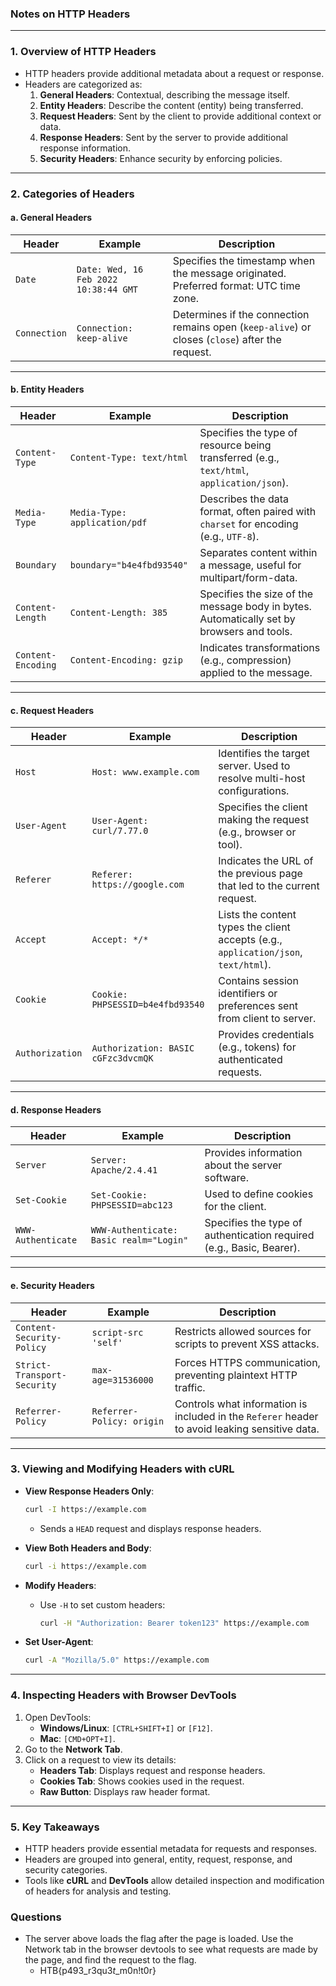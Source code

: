 ### Notes on HTTP Headers

---

### **1. Overview of HTTP Headers**

- HTTP headers provide additional metadata about a request or response.
- Headers are categorized as:
    1. **General Headers**: Contextual, describing the message itself.
    2. **Entity Headers**: Describe the content (entity) being transferred.
    3. **Request Headers**: Sent by the client to provide additional context or data.
    4. **Response Headers**: Sent by the server to provide additional response information.
    5. **Security Headers**: Enhance security by enforcing policies.

---

### **2. Categories of Headers**

#### **a. General Headers**

|**Header**|**Example**|**Description**|
|---|---|---|
|`Date`|`Date: Wed, 16 Feb 2022 10:38:44 GMT`|Specifies the timestamp when the message originated. Preferred format: UTC time zone.|
|`Connection`|`Connection: keep-alive`|Determines if the connection remains open (`keep-alive`) or closes (`close`) after the request.|

---

#### **b. Entity Headers**

|**Header**|**Example**|**Description**|
|---|---|---|
|`Content-Type`|`Content-Type: text/html`|Specifies the type of resource being transferred (e.g., `text/html`, `application/json`).|
|`Media-Type`|`Media-Type: application/pdf`|Describes the data format, often paired with `charset` for encoding (e.g., `UTF-8`).|
|`Boundary`|`boundary="b4e4fbd93540"`|Separates content within a message, useful for multipart/form-data.|
|`Content-Length`|`Content-Length: 385`|Specifies the size of the message body in bytes. Automatically set by browsers and tools.|
|`Content-Encoding`|`Content-Encoding: gzip`|Indicates transformations (e.g., compression) applied to the message.|

---

#### **c. Request Headers**

|**Header**|**Example**|**Description**|
|---|---|---|
|`Host`|`Host: www.example.com`|Identifies the target server. Used to resolve multi-host configurations.|
|`User-Agent`|`User-Agent: curl/7.77.0`|Specifies the client making the request (e.g., browser or tool).|
|`Referer`|`Referer: https://google.com`|Indicates the URL of the previous page that led to the current request.|
|`Accept`|`Accept: */*`|Lists the content types the client accepts (e.g., `application/json`, `text/html`).|
|`Cookie`|`Cookie: PHPSESSID=b4e4fbd93540`|Contains session identifiers or preferences sent from client to server.|
|`Authorization`|`Authorization: BASIC cGFzc3dvcmQK`|Provides credentials (e.g., tokens) for authenticated requests.|

---

#### **d. Response Headers**

|**Header**|**Example**|**Description**|
|---|---|---|
|`Server`|`Server: Apache/2.4.41`|Provides information about the server software.|
|`Set-Cookie`|`Set-Cookie: PHPSESSID=abc123`|Used to define cookies for the client.|
|`WWW-Authenticate`|`WWW-Authenticate: Basic realm="Login"`|Specifies the type of authentication required (e.g., Basic, Bearer).|

---

#### **e. Security Headers**

|**Header**|**Example**|**Description**|
|---|---|---|
|`Content-Security-Policy`|`script-src 'self'`|Restricts allowed sources for scripts to prevent XSS attacks.|
|`Strict-Transport-Security`|`max-age=31536000`|Forces HTTPS communication, preventing plaintext HTTP traffic.|
|`Referrer-Policy`|`Referrer-Policy: origin`|Controls what information is included in the `Referer` header to avoid leaking sensitive data.|

---

### **3. Viewing and Modifying Headers with cURL**

- **View Response Headers Only**:
    
    ```bash
    curl -I https://example.com
    ```
    
    - Sends a `HEAD` request and displays response headers.
- **View Both Headers and Body**:
    
    ```bash
    curl -i https://example.com
    ```
    
- **Modify Headers**:
    
    - Use `-H` to set custom headers:
        
        ```bash
        curl -H "Authorization: Bearer token123" https://example.com
        ```
        
- **Set User-Agent**:
    
    ```bash
    curl -A "Mozilla/5.0" https://example.com
    ```
    

---

### **4. Inspecting Headers with Browser DevTools**

1. Open DevTools:
    - **Windows/Linux**: `[CTRL+SHIFT+I]` or `[F12]`.
    - **Mac**: `[CMD+OPT+I]`.
2. Go to the **Network Tab**.
3. Click on a request to view its details:
    - **Headers Tab**: Displays request and response headers.
    - **Cookies Tab**: Shows cookies used in the request.
    - **Raw Button**: Displays raw header format.

---

### **5. Key Takeaways**

- HTTP headers provide essential metadata for requests and responses.
- Headers are grouped into general, entity, request, response, and security categories.
- Tools like **cURL** and **DevTools** allow detailed inspection and modification of headers for analysis and testing.



### Questions
- The server above loads the flag after the page is loaded. Use the Network tab in the browser devtools to see what requests are made by the page, and find the request to the flag.
	- HTB{p493_r3qu3$t$_m0n!t0r}